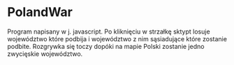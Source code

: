 # PolandWar

Program napisany w j. javascript. Po kliknięciu w strzałkę sktypt losuje województwo które podbija i województwo z nim sąsiadujące które zostanie podbite. Rozgrywka się toczy dopóki na mapie Polski zostanie jedno zwycięskie województwo.